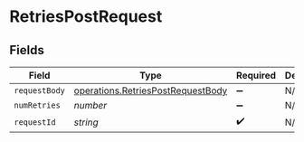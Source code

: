 # RetriesPostRequest


## Fields

| Field                                                                                         | Type                                                                                          | Required                                                                                      | Description                                                                                   |
| --------------------------------------------------------------------------------------------- | --------------------------------------------------------------------------------------------- | --------------------------------------------------------------------------------------------- | --------------------------------------------------------------------------------------------- |
| `requestBody`                                                                                 | [operations.RetriesPostRequestBody](../../../sdk/models/operations/retriespostrequestbody.md) | :heavy_minus_sign:                                                                            | N/A                                                                                           |
| `numRetries`                                                                                  | *number*                                                                                      | :heavy_minus_sign:                                                                            | N/A                                                                                           |
| `requestId`                                                                                   | *string*                                                                                      | :heavy_check_mark:                                                                            | N/A                                                                                           |